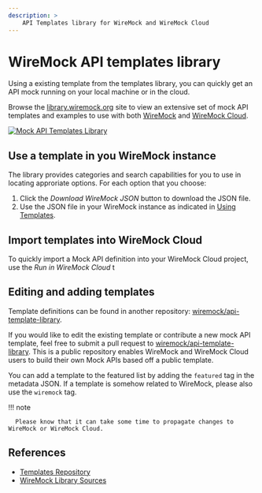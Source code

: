 ```yaml
---
description: >
    API Templates library for WireMock and WireMock Cloud
---
```


# WireMock API templates library

Using a existing template from the templates library, you can quickly get an API mock running on your local machine or in the cloud.

Browse the [library.wiremock.org](https://library.wiremock.org) site to view an extensive set of mock API templates and examples
to use with both [WireMock](https://wiremock.org/) and [WireMock Cloud](https://wiremock.io).


[![Mock API Templates Library](https://library.wiremock.org/images/logo/template-library-wide.png)](https://library.wiremock.org/)

## Use a template in you WireMock instance

The library provides categories and search capabilities for you to use in locating approriate options. For each option that you choose:

1. Click the _Download WireMock JSON_ button to download the JSON file.
2. Use the JSON file in your WireMock instance as indicated in [Using Templates](./usage.md).

## Import templates into WireMock Cloud

<!-- TODO: Replace by the page -->

To quickly import a Mock API definition into your WireMock Cloud project, use the _Run in WireMock Cloud_ t

## Editing and adding templates

Template definitions can be found in another repository:
[wiremock/api-template-library](https://github.com/wiremock/api-template-library).

If you would like to edit the existing template
or contribute a new mock API template, feel free to submit a pull request to
[wiremock/api-template-library](https://github.com/wiremock/api-template-library).
This is a public repository enables WireMock and WireMock Cloud users 
to build their own Mock APIs based off a public template.

You can add a template to the featured list by adding the `featured` tag in the metadata JSON.
If a template is somehow related to WireMock, please also use the `wiremock` tag.

!!! note

      Please know that it can take some time to propagate changes to WireMock or WireMock Cloud.

## References

- [Templates Repository](https://github.com/wiremock/api-template-library)
- [WireMock Library Sources](https://github.com/wiremock/library.wiremock.org-sources)
